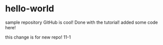 # hello-world
sample repository
GitHub is cool!
Done with the tutorial!
added some code here!

this change is for new repo! 11-1
